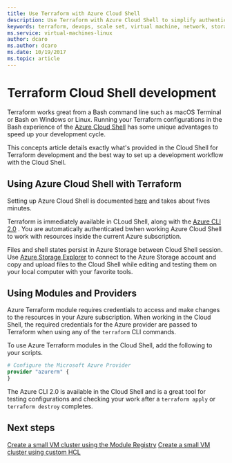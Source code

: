 ```yaml
---
title: Use Terraform with Azure Cloud Shell
description: Use Terraform with Azure Cloud Shell to simplify authentication and template configuration.
keywords: terraform, devops, scale set, virtual machine, network, storage, modules
ms.service: virtual-machines-linux
author: dcaro
ms.author: dcaro
ms.date: 10/19/2017
ms.topic: article
---
```


# Terraform Cloud Shell development 

Terraform works great from a Bash command line such as macOS Terminal or Bash on Windows or Linux. Running your Terraform configurations in the Bash experience of the [Azure Cloud Shell](/azure/cloud-shell/overview) has some unique advantages to speed up your development cycle.

This concepts article details exactly what's provided in the Cloud Shell for Terraform development and the best way to set up a development workflow with the Cloud Shell.

## Using Azure Cloud Shell with Terraform

Setting up Azure Cloud Shell is documented [here](/azure/cloud-shell/quickstart) and takes about fives minutes. 

Terraform is immediately available in CLoud Shell, along with the [Azure CLI 2.0](/cli/azure/overview?view=azure-cli-latest) . You are automatically authenticated bwhen working Azure Cloud Shell to work with resources inside the current Azure subscription.

Files and shell states persist in Azure Storage between Cloud Shell session. Use [Azure Storage Explorer](/azure/vs-azure-tools-storage-manage-with-storage-explorer) to connect to the Azure Storage account and copy and upload files to the Cloud Shell while editing and testing them on your local computer with your favorite tools.

## Using Modules and Providers

Azure Terraform module requires credentials to access and make changes to the resources in your Azure subscription. When working in the Cloud Shell, the required credentials for the Azure provider are passed to Terraform when using any of the `terraform` CLI commands.

To use Azure Terraform modules in the Cloud Shell, add the following to your scripts. 

```tf
# Configure the Microsoft Azure Provider
provider "azurerm" {
}
```

The Azure CLI 2.0 is available in the Cloud Shell and is  a great tool for testing configurations and checking your work after a `terraform apply` or `terraform destroy` completes.


## Next steps

[Create a small VM cluster using the Module Registry](terraform-create-vm-cluster-module.md)
[Create a small VM cluster using custom HCL](terraform-create-vm-cluster-with-infrastructure.md)
